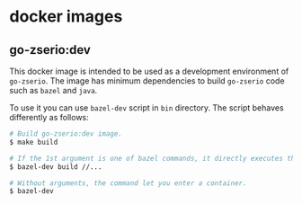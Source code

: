 # docker images

## go-zserio:dev

This docker image is intended to be used as a development environment of `go-zserio`.
The image has minimum dependencies to build `go-zserio` code such as `bazel` and `java`.

To use it you can use `bazel-dev` script in `bin` directory.
The script behaves differently as follows:

```bash
# Build go-zserio:dev image.
$ make build

# If the 1st argument is one of bazel commands, it directly executes the bazel command inside a container.
$ bazel-dev build //...

# Without arguments, the command let you enter a container.
$ bazel-dev
```
